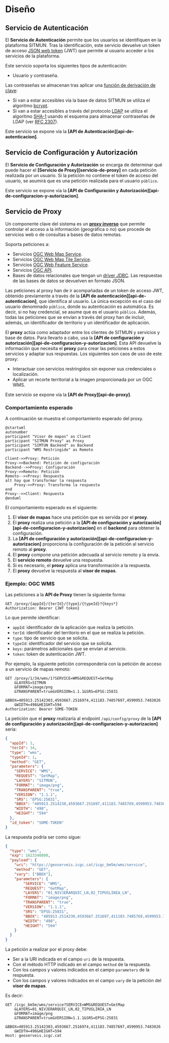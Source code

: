 # Diseño

## Servicio de Autenticación

El **Servicio de Autenticación** permite que los usuarios se identifiquen en la plataforma SITMUN.
Tras la identificación, este servicio devuelve un token de acceso [JSON web token](https://jwt.io/) (JWT)
que permite al usuario acceder a los servicios de la plataforma.

Este servicio soporta los siguientes tipos de autenticación:

- Usuario y contraseña.

Las contraseñas se almacenan tras aplicar una [función de derivación de clave](https://es.wikipedia.org/wiki/Funci%C3%B3n_de_derivaci%C3%B3n_de_clave):

- Si van a estar accesibles vía la base de datos SITMUN se utiliza el algoritmo [bcrypt](https://es.wikipedia.org/wiki/Bcrypt).
- Si van a estar accesibles a través del protocolo [LDAP](https://es.wikipedia.org/wiki/Protocolo_ligero_de_acceso_a_directorios) se utiliza el algoritmo [SHA-1](https://es.wikipedia.org/wiki/Secure_Hash_Algorithm#SHA-1) usando el esquema para almacenar contraseñas de LDAP (ver [RFC 2307](https://tools.ietf.org/html/rfc2307)).

Este servicio se expone vía la **[API de Autenticación][api-de-autenticacion]**.

## Servicio de Configuración y Autorización

El **Servicio de Configuración y Autorización** se encarga de determinar qué puede hacer el **[Servicio de Proxy][servicio-de-proxy]** en cada petición realizada por un usuario.
Si la petición no contiene el token de acceso del usuario, se asumirá que es una petición realizada para el usuario `público`.

Este servicio se expone vía la **[API de Configuración y Autorización][api-de-configuracion-y-autorizacion]**.

## Servicio de Proxy

Un componente clave del sistema es un **[proxy inverso](https://es.wikipedia.org/wiki/Proxy_inverso)** que permite
controlar el acceso a la información (geográfica o no) que procede de servicios web o de consultas a bases de datos remotas.

Soporta peticiones a:

- Servicios [OGC Web Map Service](https://www.ogc.org/standard/wms/).
- Servicios [OGC Web Map Tile Service](https://www.ogc.org/standard/wmts/).
- Servicios [OGC Web Feature Service](https://www.ogc.org/standard/wfs/).
- Servicios [OGC API](https://ogcapi.ogc.org/).
- Bases de datos relacionales que tengan un [driver JDBC](https://es.wikipedia.org/wiki/Java_Database_Connectivity).
  Las respuestas de las bases de datos se devuelven en formato JSON.

Las peticiones al proxy han de ir acompañadas de un token de acceso JWT,
obtenido previamente a través de la **[API de autenticación][api-de-autenticacion]**, que identifica al usuario.
La única excepción es el caso del usuario denominado `público`, donde su autenticación es automática.
Es decir, si no hay credencial, se asume que es el usuario  `público`.
Además, todas las peticiones que se envían a través del proxy han de incluir, además,
un identificador de territorio y un identificador de aplicación.

El **proxy** actúa como adaptador entre los clientes de SITMUN y servicios y base de datos.
Para llevarlo a cabo, usa la **[API de configuración y autorización][api-de-configuracion-y-autorizacion]**.
Esta API devuelve la información que necesita el **proxy** para crear las peticiones a estos servicios y adaptar sus respuestas.
Los siguientes son caos de uso de este proxy:

- Interactuar con servicios restringidos sin exponer sus credenciales o localización.
- Aplicar un recorte territorial a la imagen proporcionada por un OGC WMS.

Este servicio se expone vía la **[API de Proxy][api-de-proxy]**.

### Comportamiento esperado

A continuación se muestra el comportamiento esperado del proxy.

```puml
@startuml
autonumber
participant "Visor de mapas" as Client
participant "SITMUN Proxy" as Proxy
participant "SIMTUN Backend" as Backend
participant "WMS Restringido" as Remoto

Client->>Proxy: Petición
Proxy->>Backend: Petición de configuración
Backend-->>Proxy: Configuración
Proxy->>Remoto: Petición
Remoto-->>Proxy: Respuesta
alt hay que transformar la respuesta
    Proxy->>Proxy: Transforma la respuesta
end
Proxy-->>Client: Respuesta
@enduml
```

El comportamiento esperado es el siguiente:

1. El **visor de mapas** hace una petición que es servida por el **proxy**.
2. El **proxy** realiza una petición a la **[API de configuración y autorización][api-de-configuracion-y-autorizacion]** en el **backend** para obtener la configuración.
3. La **[API de configuración y autorización][api-de-configuracion-y-autorizacion]** proporciona la configuración de la petición al servicio remoto al **proxy**.
4. El **proxy** compone una petición adecuada al servicio remoto y la envía.
5. El **servicio remoto** devuelve una respuesta.
6. Si es necesario, el **proxy** aplica una transformación a la respuesta.
7. El **proxy** devuelve la respuesta al **visor de mapas**.

### Ejemplo: OGC WMS

Las peticiones a la **API de Proxy** tienen la siguiente forma:

```http
GET /proxy/{appId}/{terId}/{type}/{typeId}?{keys*}
Authorization: Bearer {JWT token}
```

Lo que permite identificar:

- `appId`: identificador de la aplicación que realiza la petición.
- `terId`: identificador del territorio en el que se realiza la petición.
- `type`: tipo de servicio que se solicita.
- `typeId`: identificador del servicio que se solicita.
- `keys`: parámetros adicionales que se envían al servicio.
- `token`: token de autenticación JWT.

Por ejemplo, la siguiente petición correspondería con la petición de acceso a un servicio de mapas remoto:

```http
GET /proxy/1/34/wms/1?SERVICE=WMS&REQUEST=GetMap
    &LAYERS=SITMUN
    &FORMAT=image/png
    &TRANSPARENT=true&VERSION=1.1.1&SRS=EPSG:25831
    &BBOX=405913.25142303,4593667.2516974,411183.74857697,4599953.7483026
    &WIDTH=498&HEIGHT=594
Authorization: Bearer SOME-TOKEN    
```

La petición que el **proxy** realizaría al endpoint `/api/config/proxy` de la **[API de configuración y autorización][api-de-configuracion-y-autorizacion]** seria:

```json
{
  "appId": 1,
  "terId": 34,
  "type": "wms",
  "typeId": 1,
  "method": "GET",
  "parameters": {
    "SERVICE": "WMS",
    "REQUEST": "GetMap",
    "LAYERS": "SITMUN",
    "FORMAT": "image/png",
    "TRANSPARENT": "true",
    "VERSION": "1.1.1",
    "SRS": "EPSG:25831",
    "BBOX": "405913.2514230,4593667.251697,411183.7485769,4599953.748302",
    "WIDTH": "498",
    "HEIGHT": "594"
  },
  "id_token": "SOME-TOKEN"
}
```

La respuesta podría ser como sigue:

```json
{
  "type": "wms",
  "exp": 1623340800,
  "payload": {
    "uri": "https://geoserveis.icgc.cat/icgc_bm5m/wms/service",
    "method": "GET",
    "vary": ["BBOX"],
    "parameters": {
        "SERVICE": "WMS",
        "REQUEST": "GetMap",
        "LAYERS": "01_NIVJERARQUIC_LN,02_TIPUSLINIA_LN",
        "FORMAT": "image/png",
        "TRANSPARENT": "true",
        "VERSION": "1.1.1",
        "SRS": "EPSG:25831",
        "BBOX": "405913.2514230,4593667.251697,411183.7485769,4599953.748302",
        "WIDTH": "498",
        "HEIGHT": "594"
    }
  }
}
```

La petición a realizar por el proxy debe:

- Ser a la URI indicada en el campo `uri` de la respuesta.
- Con el método HTTP indicado en el campo `method` de la respuesta.
- Con los campos y valores indicados en el campo `parameters` de la respuesta.
- Con los campos y valores indicados en el campo `vary` de la petición del **visor de mapas**.

Es decir:

```http
GET /icgc_bm5m/wms/service?SERVICE=WMS&REQUEST=GetMap
    &LAYERS=01_NIVJERARQUIC_LN,02_TIPUSLINIA_LN
    &FORMAT=image/png
    &TRANSPARENT=true&VERSION=1.1.1&SRS=EPSG:25831
    &BBOX=405913.25142303,4593667.2516974,411183.74857697,4599953.7483026
    &WIDTH=498&HEIGHT=594
Host: geoserveis.icgc.cat
```
